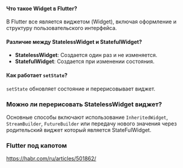 #### Что такое Widget в Flutter?

В Flutter все является виджетом (Widget), включая оформление и структуру пользовательского интерфейса.

#### Различие между StatelessWidget и StatefulWidget?

- **StatelessWidget**: Создается один раз и не изменяется.
- **StatefulWidget**: Создается при изменении состояния.

#### Как работает `setState`?

`setState` обновляет состояние и перерисовывает виджет.

### Можно ли перерисовать StatelessWidget виджет?

Основные способы включают использование `InheritedWidget`, `StreamBuilder`, `FutureBuilder` или передачу нового значения через родительский виджет который является StateFulWidget.

### Flutter под капотом
https://habr.com/ru/articles/501862/

